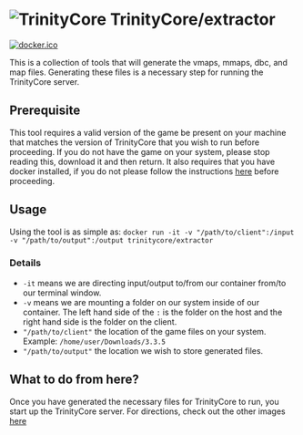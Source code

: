 ![TrinityCore](http://www.trinitycore.org/f/public/style_images/1_trinitycore.png) TrinityCore/extractor
===

[![docker.ico](http://dockeri.co/image/trinitycore/extractor)](https://registry.hub.docker.com/u/trinitycore/extractor/)

This is a collection of tools that will generate the vmaps, mmaps, dbc, and map files. Generating these files is a necessary step for running the TrinityCore server.

## Prerequisite

This tool requires a valid version of the game be present on your machine that matches the version of TrinityCore that you wish to run before proceeding. If you do not have the game on your system, please stop reading this, download it and then return. It also requires that you have docker installed, if you do not please follow the instructions [here](https://docs.docker.com/installation/#installation) before proceeding.

## Usage

Using the tool is as simple as:
`docker run -it -v "/path/to/client":/input -v "/path/to/output":/output trinitycore/extractor`

### Details

* `-it` means we are directing input/output to/from our container from/to our terminal window.
* `-v` means we are mounting a folder on our system inside of our container. The left hand side of the `:` is the folder on the host and the right hand side is the folder on the client.
* `"/path/to/client"` the location of the game files on your system. Example: `/home/user/Downloads/3.3.5`
* `"/path/to/output"` the location we wish to store generated files.

## What to do from here?

Once you have generated the necessary files for TrinityCore to run, you start up the TrinityCore server. For directions, check out the other images [here](https://registry.hub.docker.com/u/trinitycore/authserver/)
